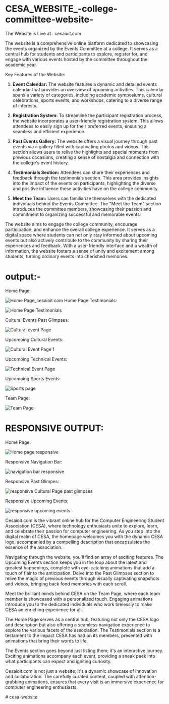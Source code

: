 # CESA_WEBSITE_-college-committee-website-

The Website is Live at :  cesaioit.com

The website is a comprehensive online platform dedicated to showcasing the events organized by the Events Committee at a college. It serves as a central hub for students and participants to explore, register for, and engage with various events hosted by the committee throughout the academic year.

Key Features of the Website:

1. **Event Calendar:** The website features a dynamic and detailed events calendar that provides an overview of upcoming activities. This calendar spans a variety of categories, including academic symposiums, cultural celebrations, sports events, and workshops, catering to a diverse range of interests.

2. **Registration System:** To streamline the participant registration process, the website incorporates a user-friendly registration system. This allows attendees to easily sign up for their preferred events, ensuring a seamless and efficient experience.

3. **Past Events Gallery:** The website offers a visual journey through past events via a gallery filled with captivating photos and videos. This section allows users to relive the highlights and special moments from previous occasions, creating a sense of nostalgia and connection with the college's event history.

4. **Testimonials Section:** Attendees can share their experiences and feedback through the testimonials section. This area provides insights into the impact of the events on participants, highlighting the diverse and positive influence these activities have on the college community.

5. **Meet the Team:** Users can familiarize themselves with the dedicated individuals behind the Events Committee. The "Meet the Team" section introduces the committee members, showcasing their passion and commitment to organizing successful and memorable events.

The website aims to engage the college community, encourage participation, and enhance the overall college experience. It serves as a digital space where students can not only stay informed about upcoming events but also actively contribute to the community by sharing their experiences and feedback. With a user-friendly interface and a wealth of information, the website fosters a sense of unity and excitement among students, turning ordinary events into cherished memories.
# output:-

 Home Page:
 
![Home Page_cesaioit com](https://github.com/adityasurya4103/CESA_WEBSITE_-college-committee-website-/assets/97177344/d4809e88-0e0e-4fe4-8ede-ea667e42d096)
 Home Page Testimonials:
 
![Home Page Testimonials](https://github.com/adityasurya4103/CESA_WEBSITE_-college-committee-website-/assets/97177344/9323b4f9-22e5-437e-b6b7-3517c0044166)

Cultural Events Past Glimpses:
 
![Cultural event Page](https://github.com/adityasurya4103/CESA_WEBSITE_-college-committee-website-/assets/97177344/c0572a37-e7e7-46eb-b62b-eadedafb7aec)

 Upcomoing Cultural Events:
 
![Cultural Event Page 1](https://github.com/adityasurya4103/CESA_WEBSITE_-college-committee-website-/assets/97177344/424718a0-afae-413c-812c-783de1f4de50)

 Upcomoing Technical Events:
 
![Technical Event Page](https://github.com/adityasurya4103/CESA_WEBSITE_-college-committee-website-/assets/97177344/8c50e0fa-360d-41d7-a614-68fe59c6db4c)

 Upcomoing Sports Events:
 
![Sports page](https://github.com/adityasurya4103/CESA_WEBSITE_-college-committee-website-/assets/97177344/1e45feaa-743e-43bc-9fc4-2b26b7c9b4ef)

 Team Page:

![Team Page](https://github.com/adityasurya4103/CESA_WEBSITE_-college-committee-website-/assets/97177344/4c6ae98e-d9a9-4624-8bd7-3cccdc5255c4)


# RESPONSIVE OUTPUT:

Home Page:

![Home page responsive](https://github.com/adityasurya4103/CESA_WEBSITE_-college-committee-website-/assets/97177344/c8cee5f0-e3f6-447f-8559-b9099e7c278b)

Responsive Navigation Bar:

![navigation bar responsive](https://github.com/adityasurya4103/CESA_WEBSITE_-college-committee-website-/assets/97177344/058588bf-3814-412f-bbca-6df1cfa0ebc0)

Responsive Past Glimpes:

![responsive Cultural Page past glimpses](https://github.com/adityasurya4103/CESA_WEBSITE_-college-committee-website-/assets/97177344/83227d73-b95e-40e1-b402-236666b11442)

Responsive Upcoming Events:

![responsive upcoming events](https://github.com/adityasurya4103/CESA_WEBSITE_-college-committee-website-/assets/97177344/e1a0caaf-3530-445d-902c-8b433b1b3faa)


Cesaioit.com is the vibrant online hub for the Computer Engineering Student Association (CESA), where technology enthusiasts unite to explore, learn, and celebrate their passion for computer engineering. As you step into the digital realm of CESA, the homepage welcomes you with the dynamic CESA logo, accompanied by a compelling description that encapsulates the essence of the association.

Navigating through the website, you'll find an array of exciting features. The Upcoming Events section keeps you in the loop about the latest and greatest happenings, complete with eye-catching animations that add a touch of flair to the anticipation. Delve into the Past Glimpses section to relive the magic of previous events through visually captivating snapshots and videos, bringing back fond memories with each scroll.

Meet the brilliant minds behind CESA on the Team Page, where each team member is showcased with a personalized touch. Engaging animations introduce you to the dedicated individuals who work tirelessly to make CESA an enriching experience for all. 

The Home Page serves as a central hub, featuring not only the CESA logo and description but also offering a seamless navigation experience to explore the various facets of the association. The Testimonials section is a testament to the impact CESA has had on its members, presented with animations that bring their words to life.

The Events section goes beyond just listing them; it's an interactive journey. Exciting animations accompany each event, providing a sneak peek into what participants can expect and igniting curiosity.

Cesaioit.com is not just a website; it's a dynamic showcase of innovation and collaboration. The carefully curated content, coupled with attention-grabbing animations, ensures that every visit is an immersive experience for computer engineering enthusiasts.


#   c e s a - w e b s i t e  
 